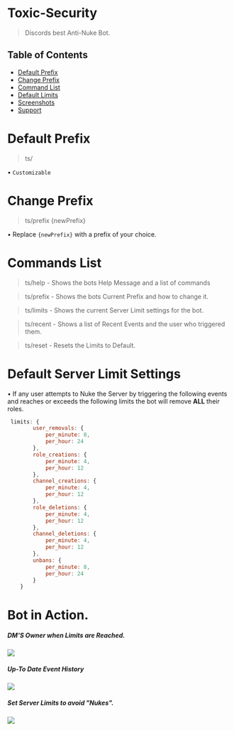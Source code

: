 # Toxic-Security
> Discords best Anti-Nuke Bot.

## Table of Contents
- [Default Prefix](#prefix)
- [Change Prefix](#newPrefix)
- [Command List](#commands)
- [Default Limits](#defLimits)
- [Screenshots](#examples)
- [Support](https://discord.gg/MbjZ7xc)


<a name="prefix"></a>
# Default Prefix
> ts/ 

• `Customizable`

<a name="newPrefix"></a>
# Change Prefix
> ts/prefix {newPrefix} 

• Replace `{newPrefix}` with a prefix of your choice.

<a name="commands"></a>
# Commands List
> ts/help - Shows the bots Help Message and a list of commands

> ts/prefix - Shows the bots Current Prefix and how to change it.

> ts/limits - Shows the current Server Limit settings for the bot.

> ts/recent - Shows a list of Recent Events and the user who triggered them.

> ts/reset - Resets the Limits to Default.

<a name="defLimits"></a>
# Default Server Limit Settings 

• If any user attempts to Nuke the Server by triggering the following events and reaches or exceeds the following limits the bot will remove **ALL** their roles. 

```jsx harmony
 limits: {
        user_removals: {
            per_minute: 8,
            per_hour: 24
        },
        role_creations: {
            per_minute: 4,
            per_hour: 12
        },
        channel_creations: {
            per_minute: 4,
            per_hour: 12
        },
        role_deletions: {
            per_minute: 4,
            per_hour: 12
        },
        channel_deletions: {
            per_minute: 4,
            per_hour: 12
        },
        unbans: {
            per_minute: 8,
            per_hour: 24
        }
    }
```

<a name="examples"></a>
# Bot in Action.

##### DM'S Owner when Limits are Reached.
![](https://i.imgur.com/gbVQrKP.png)

##### Up-To Date Event History
![](https://i.imgur.com/m2U4z2t.jpg)

##### Set Server Limits to avoid "Nukes".

![](https://i.imgur.com/3dmHUHj.jpg)
